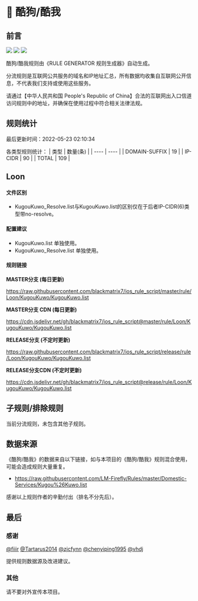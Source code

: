 # 🧸 酷狗/酷我

## 前言

![](https://shields.io/badge/-移除重复规则-ff69b4) ![](https://shields.io/badge/-DOMAIN与DOMAIN--SUFFIX合并-green) ![](https://shields.io/badge/-IP--CIDR(6)合并-blueviolet) 

酷狗/酷我规则由《RULE GENERATOR 规则生成器》自动生成。

分流规则是互联网公共服务的域名和IP地址汇总，所有数据均收集自互联网公开信息，不代表我们支持或使用这些服务。

请通过【中华人民共和国 People's Republic of China】合法的互联网出入口信道访问规则中的地址，并确保在使用过程中符合相关法律法规。

## 规则统计

最后更新时间：2022-05-23 02:10:34

各类型规则统计：
| 类型 | 数量(条)  | 
| ---- | ----  |
| DOMAIN-SUFFIX | 19  | 
| IP-CIDR | 90  | 
| TOTAL | 109  | 


## Loon 

#### 文件区别
- KugouKuwo_Resolve.list与KugouKuwo.list的区别仅在于后者IP-CIDR(6)类型带no-resolve。

#### 配置建议
- KugouKuwo.list 单独使用。
- KugouKuwo_Resolve.list 单独使用。

#### 规则链接
**MASTER分支 (每日更新)**

https://raw.githubusercontent.com/blackmatrix7/ios_rule_script/master/rule/Loon/KugouKuwo/KugouKuwo.list

**MASTER分支 CDN (每日更新)**

https://cdn.jsdelivr.net/gh/blackmatrix7/ios_rule_script@master/rule/Loon/KugouKuwo/KugouKuwo.list

**RELEASE分支 (不定时更新)**

https://raw.githubusercontent.com/blackmatrix7/ios_rule_script/release/rule/Loon/KugouKuwo/KugouKuwo.list

**RELEASE分支CDN (不定时更新)**

https://cdn.jsdelivr.net/gh/blackmatrix7/ios_rule_script@release/rule/Loon/KugouKuwo/KugouKuwo.list

## 子规则/排除规则


当前分流规则，未包含其他子规则。

## 数据来源

《酷狗/酷我》的数据来自以下链接，如与本项目的《酷狗/酷我》规则混合使用，可能会造成规则大量重复。

- https://raw.githubusercontent.com/LM-Firefly/Rules/master/Domestic-Services/Kugou%26Kuwo.list


感谢以上规则作者的辛勤付出（排名不分先后）。

## 最后

### 感谢

[@fiiir](https://github.com/fiiir) [@Tartarus2014](https://github.com/Tartarus2014) [@zjcfynn](https://github.com/zjcfynn) [@chenyiping1995](https://github.com/chenyiping1995) [@vhdj](https://github.com/vhdj)

提供规则数据源及改进建议。

### 其他

请不要对外宣传本项目。